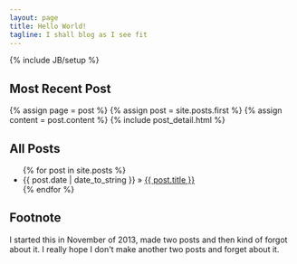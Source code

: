 ```yaml
---
layout: page
title: Hello World!
tagline: I shall blog as I see fit
---
```

{% include JB/setup %}
 
## Most Recent Post

<div class="blog-index">  
  {% assign page = post %}
  {% assign post = site.posts.first %}
  {% assign content = post.content %}
  {% include post_detail.html %}
</div>

## All Posts

<ul class="posts">
  {% for post in site.posts %}
    <li><span>{{ post.date | date_to_string }}</span> &raquo; <a href="{{ BASE_PATH }}{{ post.url }}">{{ post.title }}</a></li>
  {% endfor %}
</ul>

## Footnote

I started this in November of 2013, made two posts and then kind of forgot about it. I really hope I don't make another two posts and forget about it.





